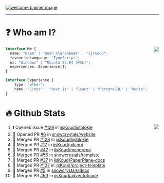 <h1 align="center" style="display:none;"></h1>

<a href="https://ijskoud.dev/"><img src="https://cdn.ijskoud.dev/files/IIcds5oPKl.png" alt="welcome banner image" /></a>

---

# ❓ Who am I?

<img align="right" src="http://gh-stats.ijskoud.dev/api/top-langs?username=ijsKoud&cache_seconds=1800&layout=compact&hide_border=true&hide_rank=true&show_icons=true&theme=dark&title_color=ffffff&hide_border=true&locale=en" />

```typescript
interface Me {
  name: "Daan" | "Daan Klarenbeek" | "ijsKoud";
  favouriteLanguage: "TypeScript";
  os: "Windows" | "Ubuntu 22.04 (WSL)";
  experiences: Experience[];
}

interface Experience {
    type: "other";
    name: "Linux" | "Next.js" | "React" | "PostgreSQL" | "Redis";
}
```

# 🔥 Github Stats

<img align="right" src="http://gh-stats.ijskoud.dev/api? username=ijsKoud&cache_seconds=1800&hide_border=true&hide_rank=true&show_icons=true&theme=dark&title_color=ffffff&hide_border=true&locale=en">

<!--START_SECTION:activity-->
1. ❗️ Opened issue [#129](https://github.com/ijsKoud/ijsblokje/issues/129) in [ijsKoud/ijsblokje](https://github.com/ijsKoud/ijsblokje)
2. 💪 Opened PR [#6](https://github.com/snowcrystals/website/pull/6) in [snowcrystals/website](https://github.com/snowcrystals/website)
3. 🎉 Merged PR [#128](https://github.com/ijsKoud/ijsblokje/pull/128) in [ijsKoud/ijsblokje](https://github.com/ijsKoud/ijsblokje)
4. 🎉 Merged PR [#17](https://github.com/ijsKoud/gitcord/pull/17) in [ijsKoud/gitcord](https://github.com/ijsKoud/gitcord)
5. 🎉 Merged PR [#47](https://github.com/ijsKoud/monorepo/pull/47) in [ijsKoud/monorepo](https://github.com/ijsKoud/monorepo)
6. 🎉 Merged PR [#56](https://github.com/snowcrystals/template/pull/56) in [snowcrystals/template](https://github.com/snowcrystals/template)
7. 🎉 Merged PR [#37](https://github.com/ijsKoud/PaperPlane-docs/pull/37) in [ijsKoud/PaperPlane-docs](https://github.com/ijsKoud/PaperPlane-docs)
8. 🎉 Merged PR [#137](https://github.com/ijsKoud/project-template/pull/137) in [ijsKoud/project-template](https://github.com/ijsKoud/project-template)
9. 🎉 Merged PR [#5](https://github.com/snowcrystals/docs/pull/5) in [snowcrystals/docs](https://github.com/snowcrystals/docs)
10. 🎉 Merged PR [#63](https://github.com/ijsKoud/adventofcode/pull/63) in [ijsKoud/adventofcode](https://github.com/ijsKoud/adventofcode)
<!--END_SECTION:activity-->

<h1 align="center" style="display:none;"></h1>
